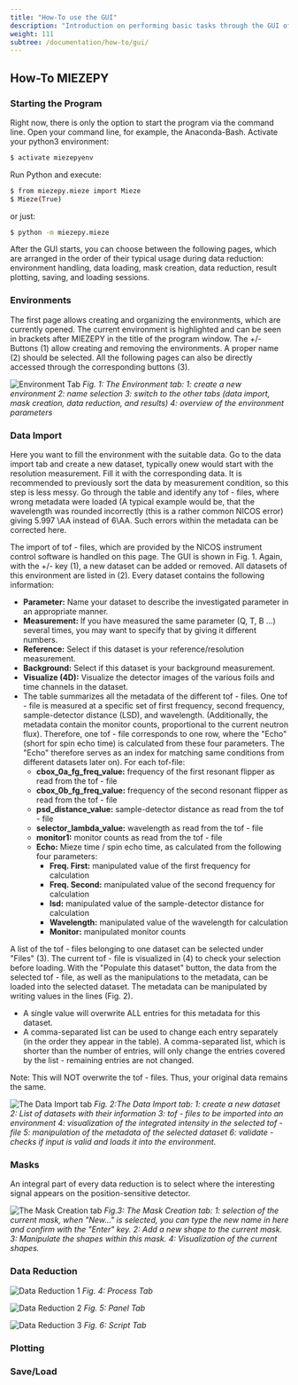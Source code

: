 ```yaml
---
title: "How-To use the GUI"
description: "Introduction on performing basic tasks through the GUI of MIEZEPY "
weight: 111
subtree: /documentation/how-to/gui/
---
```


## How-To MIEZEPY


### Starting the Program

Right now, there is only the option to start the program via the command line. Open your command line, for example, the Anaconda-Bash. Activate your python3 environment:

```bash
$ activate miezepyenv
```

Run Python and execute:

```bash
$ from miezepy.mieze import Mieze
$ Mieze(True)
```

or just:

```bash
$ python -m miezepy.mieze
```

After the GUI starts, you can choose between the following pages, which are arranged in the order of their typical usage during data reduction: environment handling, data loading, mask creation, data reduction, result plotting, saving, and loading sessions.

### Environments
The first page allows creating and organizing the environments, which are currently opened. The current environment is highlighted and can be seen in brackets after MIEZEPY in the title of the program window. The +/- Buttons (1) allow creating and removing the environments. A proper name (2) should be selected. All the following pages can also be directly accessed through the corresponding buttons (3).

![Environment Tab](EnvironmentOverview.png)
*Fig. 1: The Environment tab: 1: create a new environment 2: name selection 3: switch to the other tabs (data import, mask creation, data reduction, and results) 4: overview of the environment parameters*

### Data Import
Here you want to fill the environment with the suitable data. Go to the data import tab and create a new dataset, typically onew would start with the resolution measurement. Fill it with the corresponding data. It is recommended to previously sort the data by measurement condition, so this step is less messy. Go through the table and identify any tof - files, where wrong metadata were loaded (A typical example would be, that the wavelength was rounded incorrectly (this is a rather common NICOS error) giving 5.997 \AA  instead of 6\AA. Such errors within the metadata can be corrected here.

The import of tof - files, which are provided by the NICOS instrument control software is handled on this page. The GUI is shown in Fig. 1. Again, with the +/- key (1), a new dataset can be added or removed. All datasets of this environment are listed in (2). Every dataset contains the following information:

- **Parameter:** Name your dataset to describe the investigated parameter in an appropriate manner.
- **Measurement:** If you have measured the same parameter (Q, T, B ...) several times, you may want to specify that by giving it different numbers.
- **Reference:** Select if this dataset is your reference/resolution measurement.
- **Background:** Select if this dataset is your background measurement.
- **Visualize (4D):** Visualize the detector images of the various foils and time channels in the dataset.
- The table summarizes all the metadata of the different tof - files. One tof - file is measured at a specific set of first frequency, second frequency, sample-detector distance (LSD), and wavelength. (Additionally, the metadata contain the monitor counts, proportional to the current neutron flux). Therefore, one tof - file corresponds to one row, where the "Echo" (short for spin echo time) is calculated from these four parameters. The "Echo" therefore serves as an index for matching same conditions from different datasets later on). For each tof-file:
    - **cbox_0a_fg_freq_value:** frequency of the first resonant flipper as read from the tof - file
    - **cbox_0b_fg_freq_value:** frequency of the second resonant flipper as read from the tof - file
    - **psd_distance_value:** sample-detector distance as read from the tof - file
    - **selector_lambda_value:** wavelength as read from the tof - file
    - **monitor1:** monitor counts as read from the tof - file
    - **Echo:** Mieze time / spin echo time, as calculated from the following four parameters:
        - **Freq. First:** manipulated value of the first frequency for calculation
        - **Freq. Second:** manipulated value of the second frequency for calculation
        - **lsd:** manipulated value of the sample-detector distance for calculation
        - **Wavelength:** manipulated value of the wavelength for calculation
        - **Monitor:** manipulated monitor counts


A list of the tof - files belonging to one dataset can be selected under "Files" (3). The current tof - file is visualized in (4) to check your selection before loading. With the "Populate this dataset" button, the data from the selected tof - file, as well as the manipulations to the metadata, can be loaded into the selected dataset. The metadata can be manipulated by writing values in the lines (Fig. 2).

- A single value will overwrite ALL entries for this metadata for this dataset.
- A comma-separated list can be used to change each entry separately (in the order they appear in the table). A comma-separated list, which is shorter than the number of entries, will only change the entries covered by the list - remaining entries are not changed.

Note: This will NOT overwrite the tof - files. Thus, your original data remains the same.

![The Data Import tab](DataImportWrongWL.png)
*Fig. 2:The Data Import tab: 1: create a new dataset 2: List of datasets with their information 3: tof - files to be imported into an environment 4: visualization of the integrated intensity in the selected tof - file 5: manipulation of the metadata of the selected dataset 6: validate - checks if input is valid and loads it into the environment.*

### Masks
An integral part of every data reduction is to select where the interesting signal appears on the position-sensitive detector.

![The Mask Creation tab](MaskCreationOverview.png)
*Fig.3: The Mask Creation tab: 1: selection of the current mask, when "New..." is selected, you can type the new name in here and confirm with the "Enter" key. 2: Add a new shape to the current mask. 3: Manipulate the shapes within this mask. 4: Visualization of the current shapes.*

### Data Reduction
![Data Reduction 1](data_reduction_1.png)
*Fig. 4: Process Tab*

![Data Reduction 2](data_reduction_2.png)
*Fig. 5: Panel Tab*

![Data Reduction 3](data_reduction_3.png)
*Fig. 6: Script Tab*

### Plotting

### Save/Load



